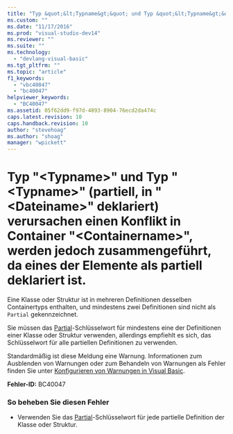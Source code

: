 ```yaml
---
title: "Typ &quot;&lt;Typname&gt;&quot; und Typ &quot;&lt;Typname&gt;&quot; (partiell, in &quot;&lt;Dateiname&gt;&quot; deklariert) verursachen einen Konflikt in Container &quot;&lt;Containername&gt;&quot;, werden jedoch zusammengef&#252;hrt, da eines der Elemente als partiell deklariert ist. | Microsoft Docs"
ms.custom: ""
ms.date: "11/17/2016"
ms.prod: "visual-studio-dev14"
ms.reviewer: ""
ms.suite: ""
ms.technology: 
  - "devlang-visual-basic"
ms.tgt_pltfrm: ""
ms.topic: "article"
f1_keywords: 
  - "vbc40047"
  - "bc40047"
helpviewer_keywords: 
  - "BC40047"
ms.assetid: 05f62dd9-f97d-4893-8904-76ecd2da474c
caps.latest.revision: 10
caps.handback.revision: 10
author: "stevehoag"
ms.author: "shoag"
manager: "wpickett"
---
```

# Typ &quot;&lt;Typname&gt;&quot; und Typ &quot;&lt;Typname&gt;&quot; (partiell, in &quot;&lt;Dateiname&gt;&quot; deklariert) verursachen einen Konflikt in Container &quot;&lt;Containername&gt;&quot;, werden jedoch zusammengef&#252;hrt, da eines der Elemente als partiell deklariert ist.
Eine Klasse oder Struktur ist in mehreren Definitionen desselben Containertyps enthalten, und mindestens zwei Definitionen sind nicht als `Partial` gekennzeichnet.  
  
 Sie müssen das [Partial](../../visual-basic/language-reference/modifiers/partial.md)\-Schlüsselwort für mindestens eine der Definitionen einer Klasse oder Struktur verwenden, allerdings empfiehlt es sich, das Schlüsselwort für alle partiellen Definitionen zu verwenden.  
  
 Standardmäßig ist diese Meldung eine Warnung. Informationen zum Ausblenden von Warnungen oder zum Behandeln von Warnungen als Fehler finden Sie unter [Konfigurieren von Warnungen in Visual Basic](/visual-studio/ide/configuring-warnings-in-visual-basic).  
  
 **Fehler\-ID:** BC40047  
  
### So beheben Sie diesen Fehler  
  
-   Verwenden Sie das [Partial](../../visual-basic/language-reference/modifiers/partial.md)\-Schlüsselwort für jede partielle Definition der Klasse oder Struktur.